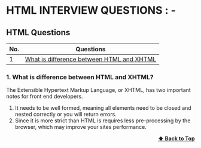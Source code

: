 
# HTML INTERVIEW QUESTIONS : -

## HTML Questions

| No. | Questions |
|---- | ---------
|1 | [What is difference between HTML and XHTML](#What-is-difference-between-HTML-and-XHTML?)|


### 1. What is difference between HTML and XHTML?

The Extensible Hypertext Markup Language, or XHTML, has two important notes for front end developers.

1) It needs to be well formed, meaning all elements need to be closed and nested correctly or you will return errors.
2) Since it is more strict than HTML is requires less pre-processing by the browser, which may improve your sites performance.

<div align="right">
    <b><a href="#HTML-Questions">⬆ Back to Top</a></b>
</div>
